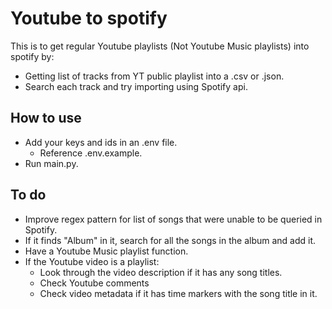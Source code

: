 # Youtube to spotify

This is to get regular Youtube playlists (Not Youtube Music playlists) into spotify by:
* Getting list of tracks from YT public playlist into a .csv or .json.
* Search each track and try importing using Spotify api.

## How to use

* Add your keys and ids in an .env file.
  * Reference .env.example. 
* Run main.py.

## To do

* Improve regex pattern for list of songs that were unable to be queried in Spotify.
* If it finds "Album" in it, search for all the songs in the album and add it.
* Have a Youtube Music playlist function.
* If the Youtube video is a playlist:
  * Look through the video description if it has any song titles.
  * Check Youtube comments
  * Check video metadata if it has time markers with the song title in it.